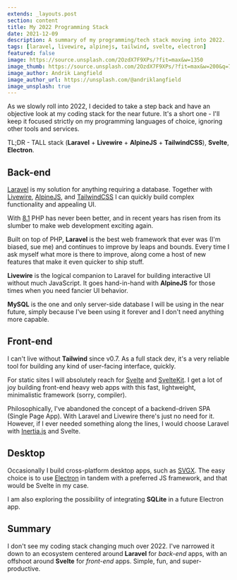 ```yaml
---
extends: _layouts.post
section: content
title: My 2022 Programming Stack
date: 2021-12-09
description: A summary of my programming/tech stack moving into 2022.
tags: [laravel, livewire, alpinejs, tailwind, svelte, electron]
featured: false
image: https://source.unsplash.com/2OzdX7F9XPs/?fit=max&w=1350
image_thumb: https://source.unsplash.com/2OzdX7F9XPs/?fit=max&w=200&q=75
image_author: Andrik Langfield
image_author_url: https://unsplash.com/@andriklangfield
image_unsplash: true
---
```


As we slowly roll into 2022, I decided to take a step back and have an objective look at my coding stack for the near future. It's a short one - I'll keep it focused strictly on my programming languages of choice, ignoring other tools and services.

TL;DR - TALL stack (**Laravel** + **Livewire** + **AlpineJS** + **TailwindCSS**), **Svelte**, **Electron**.

## Back-end

[Laravel](https://laravel.com/) is my solution for anything requiring a database. Together with [Livewire](https://laravel-livewire.com/), [AlpineJS](https://alpinejs.dev/), and [TailwindCSS](https://tailwindcss.com/) I can quickly build complex functionality and appealing UI.

With [8.1](https://www.php.net/releases/8.1/en.php) PHP has never been better, and in recent years has risen from its slumber to make web development exciting again.

Built on top of PHP, **Laravel** is the best web framework that ever was (I'm biased, sue me) and continues to improve by leaps and bounds. Every time I ask myself what more is there to improve, along come a host of new features that make it even quicker to ship stuff.

**Livewire** is the logical companion to Laravel for building interactive UI without much JavaScript. It goes hand-in-hand with **AlpineJS** for those times when you need fancier UI behavior.

**MySQL** is the one and only server-side database I will be using in the near future, simply because I've been using it forever and I don't need anything more capable.

## Front-end

I can't live without **Tailwind** since v0.7. As a full stack dev, it's a very reliable tool for building any kind of user-facing interface, quickly.

For static sites I will absolutely reach for [Svelte](https://svelte.dev/) and [SvelteKit](https://kit.svelte.dev/). I get a lot of joy building front-end heavy web apps with this fast, lightweight, minimalistic framework (sorry, compiler).

Philosophically, I've abandoned the concept of a backend-driven SPA (Single Page App). With Laravel and Livewire there's just no need for it. However, if I ever needed something along the lines, I would choose Laravel with [Inertia.js](https://inertiajs.com/) and Svelte.

## Desktop

Occasionally I build cross-platform desktop apps, such as [SVGX](https://svgx.app/). The easy choice is to use [Electron](https://www.electronjs.org/) in tandem with a preferred JS framework, and that would be Svelte in my case.

I am also exploring the possibility of integrating **SQLite** in a future Electron app.

## Summary

I don't see my coding stack changing much over 2022. I've narrowed it down to an ecosystem centered around **Laravel** for *back-end* apps, with an offshoot around **Svelte** for *front-end* apps. Simple, fun, and super-productive.